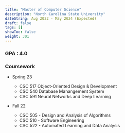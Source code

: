 ```yaml
---
title: "Master of Computer Science"
description: "North Carolina State University"
dateString: Aug 2022 - May 2024 (Expected)
draft: false
tags: []
showToc: false
weight: 301
--- 
```


### GPA : 4.0 

### Coursework

- Spring 23
    - CSC 517 Object-Oriented Design & Development
    - CSC 540 Database Manangement System
    - CSC 591 Neural Networks and Deep Learning

- Fall 22
    - CSC 505 - Design and Analysis of Algorithms
    - CSC 510 - Software Engineering
    - CSC 522 - Automated Learning and Data Analysis

